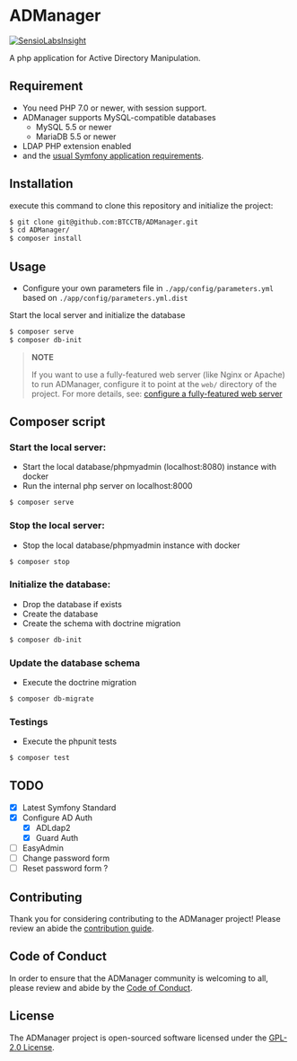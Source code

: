 # ADManager

[![SensioLabsInsight](https://insight.sensiolabs.com/projects/28e7482c-aac0-4fab-8b37-b07609fa8c83/big.png)](https://insight.sensiolabs.com/projects/28e7482c-aac0-4fab-8b37-b07609fa8c83)

A php application for Active Directory Manipulation.

## Requirement
* You need PHP 7.0 or newer, with session support.
* ADManager supports MySQL-compatible databases
    * MySQL 5.5 or newer
    * MariaDB 5.5 or newer
* LDAP PHP extension enabled
* and the [usual Symfony application requirements][1].

## Installation
execute this command to clone this repository and initialize the project:
```bash
$ git clone git@github.com:BTCCTB/ADManager.git
$ cd ADManager/
$ composer install
```

## Usage
* Configure your own parameters file in `./app/config/parameters.yml` based on `./app/config/parameters.yml.dist`

Start the local server and initialize the database
```bash 
$ composer serve
$ composer db-init
```

> **NOTE**
>
> If you want to use a fully-featured web server (like Nginx or Apache) to run
> ADManager, configure it to point at the `web/` directory of the project.
> For more details, see:
> [configure a fully-featured web server][2]

## Composer script
### Start the local server:
* Start the local database/phpmyadmin (localhost:8080) instance with docker
* Run the internal php server on localhost:8000
```bash 
$ composer serve
```

### Stop the local server:
* Stop the local database/phpmyadmin instance with docker
```bash
$ composer stop
```

### Initialize the database:
* Drop the database if exists
* Create the database
* Create the schema with doctrine migration
```bash
$ composer db-init
```

### Update the database schema
* Execute the doctrine migration
```bash
$ composer db-migrate
```

### Testings
* Execute the phpunit tests
```bash
$ composer test
```

## TODO
- [X] Latest Symfony Standard
- [X] Configure AD Auth
    - [X] ADLdap2
    - [X] Guard Auth
- [ ] EasyAdmin
- [ ] Change password form
- [ ] Reset password form ?

## Contributing

Thank you for considering contributing to the ADManager project! Please review an abide the [contribution guide](docs/CONTRIBUTING.md).

## Code of Conduct

In order to ensure that the ADManager community is welcoming to all, please review and abide by the [Code of Conduct](docs/CODE_OF_CONDUCT.md).

## License

The ADManager project is open-sourced software licensed under the [GPL-2.0 License](LICENSE.md).

[1]: https://symfony.com/doc/current/reference/requirements.html
[2]: https://symfony.com/doc/current/cookbook/configuration/web_server_configuration.html